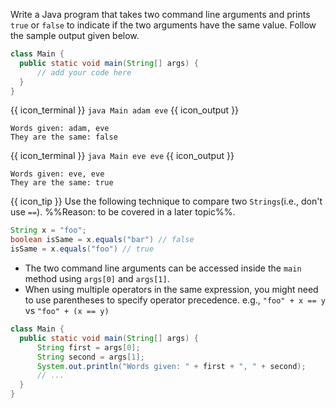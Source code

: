 <panel type="dark" header="###  <small><small>{{ icon_important }} [Key Exercise] Compare names</small></small>" expanded >
<question>

Write a Java program that takes two command line arguments and prints `true` or `false` to indicate if the two arguments have the same value. Follow the sample output given below.

```java
class Main {
  public static void main(String[] args) {
      // add your code here
  }
}
```
{{ icon_terminal }} `java Main adam eve` {{ icon_output }}
```
Words given: adam, eve
They are the same: false
```
{{ icon_terminal }} `java Main eve eve` {{ icon_output }}
```
Words given: eve, eve
They are the same: true
```

{{ icon_tip }} Use the following technique to compare two `Strings`(i.e., don't use `==`). %%Reason: to be covered in a later topic%%.
```java
String x = "foo";
boolean isSame = x.equals("bar") // false
isSame = x.equals("foo") // true
```

<div slot="hint">

* The two command line arguments can be accessed inside the `main` method using `args[0]` and `args[1]`.
* When using multiple operators in the same expression, you might need to use parentheses to specify operator precedence. e.g., `"foo" + x == y` vs  `"foo" + (x == y)`

<panel type="seamless" header="partial solution">

```java
class Main {
  public static void main(String[] args) {
      String first = args[0];
      String second = args[1];
      System.out.println("Words given: " + first + ", " + second);
      // ...
  }
}

```
</panel>

</div>
</question>
</panel>
